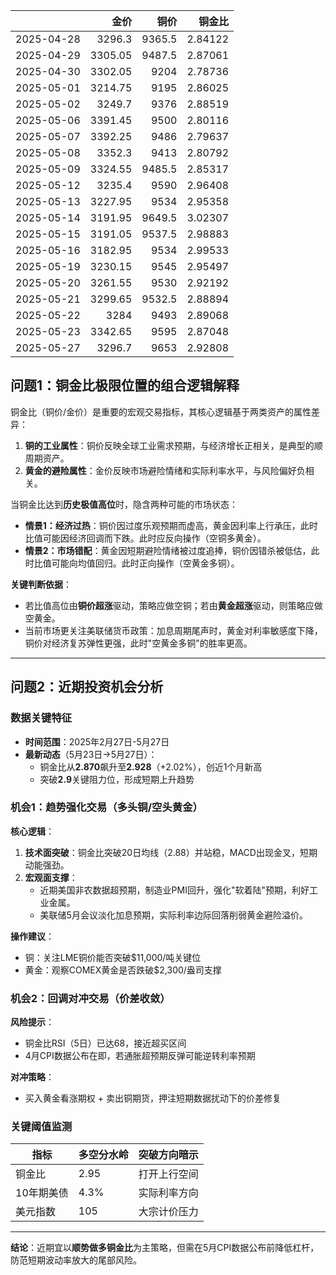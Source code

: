 |            |    金价 |   铜价 |   铜金比 |
|:-----------|--------:|-------:|---------:|
| 2025-04-28 | 3296.3  | 9365.5 |  2.84122 |
| 2025-04-29 | 3305.05 | 9487.5 |  2.87061 |
| 2025-04-30 | 3302.05 | 9204   |  2.78736 |
| 2025-05-01 | 3214.75 | 9195   |  2.86025 |
| 2025-05-02 | 3249.7  | 9376   |  2.88519 |
| 2025-05-06 | 3391.45 | 9500   |  2.80116 |
| 2025-05-07 | 3392.25 | 9486   |  2.79637 |
| 2025-05-08 | 3352.3  | 9413   |  2.80792 |
| 2025-05-09 | 3324.55 | 9485.5 |  2.85317 |
| 2025-05-12 | 3235.4  | 9590   |  2.96408 |
| 2025-05-13 | 3227.95 | 9534   |  2.95358 |
| 2025-05-14 | 3191.95 | 9649.5 |  3.02307 |
| 2025-05-15 | 3191.05 | 9537.5 |  2.98883 |
| 2025-05-16 | 3182.95 | 9534   |  2.99533 |
| 2025-05-19 | 3230.15 | 9545   |  2.95497 |
| 2025-05-20 | 3261.55 | 9530   |  2.92192 |
| 2025-05-21 | 3299.65 | 9532.5 |  2.88894 |
| 2025-05-22 | 3284    | 9493   |  2.89068 |
| 2025-05-23 | 3342.65 | 9595   |  2.87048 |
| 2025-05-27 | 3296.7  | 9653   |  2.92808 |



## 问题1：铜金比极限位置的组合逻辑解释

铜金比（铜价/金价）是重要的宏观交易指标，其核心逻辑基于两类资产的属性差异：
1. **铜的工业属性**：铜价反映全球工业需求预期，与经济增长正相关，是典型的顺周期资产。
2. **黄金的避险属性**：金价反映市场避险情绪和实际利率水平，与风险偏好负相关。

当铜金比达到**历史极值高位**时，隐含两种可能的市场状态：
- **情景1：经济过热**：铜价因过度乐观预期而虚高，黄金因利率上行承压，此时比值可能因经济回调而下跌。此时应反向操作（空铜多黄金）。
- **情景2：市场错配**：黄金因短期避险情绪被过度追捧，铜价因错杀被低估，此时比值可能向均值回归。此时正向操作（空黄金多铜）。

**关键判断依据**：
- 若比值高位由**铜价超涨**驱动，策略应做空铜；若由**黄金超涨**驱动，则策略应做空黄金。
- 当前市场更关注美联储货币政策：加息周期尾声时，黄金对利率敏感度下降，铜价对经济复苏弹性更强，此时"空黄金多铜"的胜率更高。

---

## 问题2：近期投资机会分析

### 数据关键特征
- **时间范围**：2025年2月27日-5月27日
- **最新动态**（5月23日→5月27日）：
  - 铜金比从**2.870**飙升至**2.928**（+2.02%），创近1个月新高
  - 突破**2.9**关键阻力位，形成短期上升趋势

### 机会1：趋势强化交易（多头铜/空头黄金）
**核心逻辑**：
1. **技术面突破**：铜金比突破20日均线（2.88）并站稳，MACD出现金叉，短期动能强劲。
2. **宏观面支撑**：
   - 近期美国非农数据超预期，制造业PMI回升，强化"软着陆"预期，利好工业金属。
   - 美联储5月会议淡化加息预期，实际利率边际回落削弱黄金避险溢价。

**操作建议**：
- 铜：关注LME铜价能否突破$11,000/吨关键位
- 黄金：观察COMEX黄金是否跌破$2,300/盎司支撑

### 机会2：回调对冲交易（价差收敛）
**风险提示**：
- 铜金比RSI（5日）已达68，接近超买区间
- 4月CPI数据公布在即，若通胀超预期反弹可能逆转利率预期

**对冲策略**：
- 买入黄金看涨期权 + 卖出铜期货，押注短期数据扰动下的价差修复

### 关键阈值监测
| 指标       | 多空分水岭 | 突破方向暗示 |
|------------|------------|--------------|
| 铜金比     | 2.95       | 打开上行空间 |
| 10年期美债 | 4.3%       | 实际利率方向 | 
| 美元指数   | 105        | 大宗计价压力 |

--- 

**结论**：近期宜以**顺势做多铜金比**为主策略，但需在5月CPI数据公布前降低杠杆，防范短期波动率放大的尾部风险。
